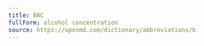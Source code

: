 ```yaml
---
title: BAC
fullForm: alcohol concentration
source: https://openmd.com/dictionary/abbreviations/b
---
```

